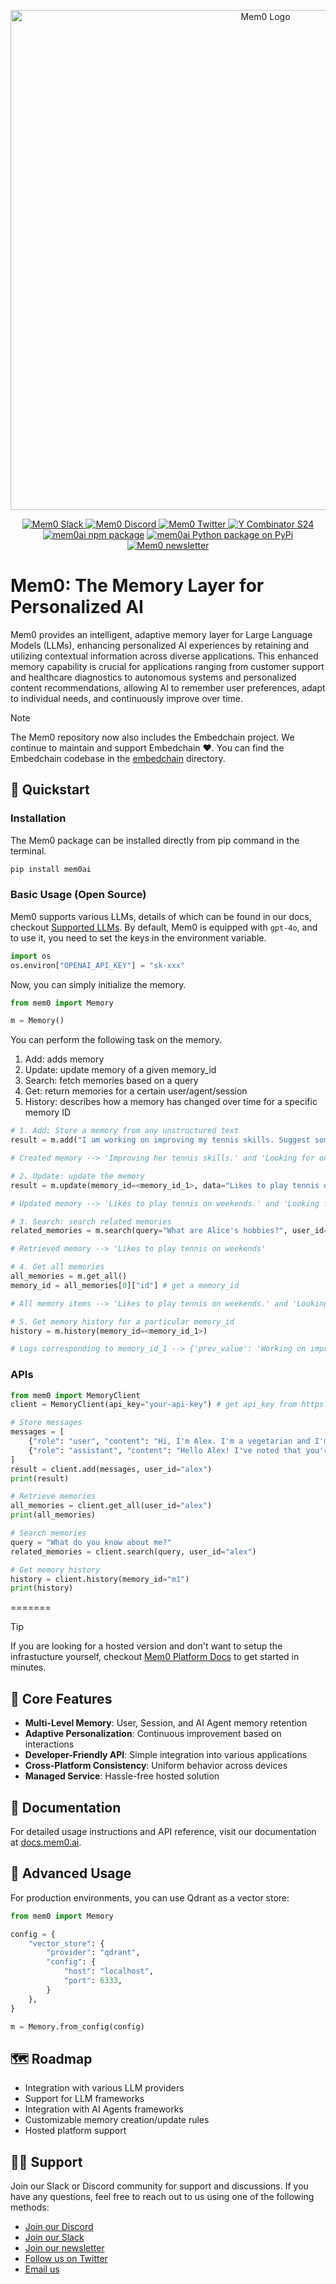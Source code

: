 <p align="center">
  <img src="docs/images/banner.png" width="800px" alt="Mem0 Logo">
</p>

<p align="center">
  <a href="https://mem0.ai/slack">
    <img src="https://img.shields.io/badge/slack-mem0-brightgreen.svg?logo=slack" alt="Mem0 Slack">
  </a>
  <a href="https://mem0.ai/discord">
    <img src="https://dcbadge.vercel.app/api/server/6PzXDgEjG5?style=flat" alt="Mem0 Discord">
  </a>
  <a href="https://x.com/mem0ai">
    <img src="https://img.shields.io/twitter/follow/mem0ai" alt="Mem0 Twitter">
  </a>
  <a href="https://www.ycombinator.com/companies/mem0"><img src="https://img.shields.io/badge/Y%20Combinator-S24-orange?style=flat-square" alt="Y Combinator S24"></a>
  <a href="https://www.npmjs.com/package/mem0ai"><img src="https://img.shields.io/npm/v/mem0ai?style=flat-square&label=npm+mem0ai" alt="mem0ai npm package"></a>
  <a href="https://pypi.python.org/pypi/mem0ai"><img src="https://img.shields.io/pypi/v/mem0ai.svg?style=flat-square&label=pypi+mem0ai" alt="mem0ai Python package on PyPi"></a>
  <a href="https://mem0.ai/email"><img src="https://img.shields.io/badge/substack-mem0-brightgreen.svg?logo=substack&label=mem0+substack" alt="Mem0 newsletter"></a>
</p>

# Mem0: The Memory Layer for Personalized AI

Mem0 provides an intelligent, adaptive memory layer for Large Language Models (LLMs), enhancing personalized AI experiences by retaining and utilizing contextual information across diverse applications. This enhanced memory capability is crucial for applications ranging from customer support and healthcare diagnostics to autonomous systems and personalized content recommendations, allowing AI to remember user preferences, adapt to individual needs, and continuously improve over time.

> [!NOTE]
> The Mem0 repository now also includes the Embedchain project. We continue to maintain and support Embedchain ❤️. You can find the Embedchain codebase in the [embedchain](https://github.com/mem0ai/mem0/tree/main/embedchain) directory.
## 🚀 Quickstart

### Installation

The Mem0 package can be installed directly from pip command in the terminal.

```bash
pip install mem0ai
```

### Basic Usage (Open Source)

Mem0 supports various LLMs, details of which can be found in our docs, checkout [Supported LLMs](https://docs.mem0.ai/llms). By default, Mem0 is equipped with ```gpt-4o```, and to use it, you need to set the keys in the environment variable.

```python
import os
os.environ["OPENAI_API_KEY"] = "sk-xxx"
```

Now, you can simply initialize the memory.

```python
from mem0 import Memory

m = Memory()
```

You can perform the following task on the memory.
1. Add: adds memory
2. Update: update memory of a given memory_id
3. Search: fetch memories based on a query
4. Get: return memories for a certain user/agent/session
5. History: describes how a memory has changed over time for a specific memory ID

```python
# 1. Add: Store a memory from any unstructured text
result = m.add("I am working on improving my tennis skills. Suggest some online courses.", user_id="alice", metadata={"category": "hobbies"})

# Created memory --> 'Improving her tennis skills.' and 'Looking for online suggestions.'
```

```python
# 2. Update: update the memory
result = m.update(memory_id=<memory_id_1>, data="Likes to play tennis on weekends")

# Updated memory --> 'Likes to play tennis on weekends.' and 'Looking for online suggestions.'
```

```python
# 3. Search: search related memories
related_memories = m.search(query="What are Alice's hobbies?", user_id="alice")

# Retrieved memory --> 'Likes to play tennis on weekends'
```

```python
# 4. Get all memories
all_memories = m.get_all()
memory_id = all_memories[0]["id"] # get a memory_id

# All memory items --> 'Likes to play tennis on weekends.' and 'Looking for online suggestions.'
```

```python
# 5. Get memory history for a particular memory_id
history = m.history(memory_id=<memory_id_1>)

# Logs corresponding to memory_id_1 --> {'prev_value': 'Working on improving tennis skills and interested in online courses for tennis.', 'new_value': 'Likes to play tennis on weekends' }
```

### APIs

```python
from mem0 import MemoryClient
client = MemoryClient(api_key="your-api-key") # get api_key from https://app.mem0.ai/

# Store messages 
messages = [
    {"role": "user", "content": "Hi, I'm Alex. I'm a vegetarian and I'm allergic to nuts."},
    {"role": "assistant", "content": "Hello Alex! I've noted that you're a vegetarian and have a nut allergy. I'll keep this in mind for any food-related recommendations or discussions."}
]
result = client.add(messages, user_id="alex")
print(result)

# Retrieve memories
all_memories = client.get_all(user_id="alex")
print(all_memories)

# Search memories
query = "What do you know about me?"
related_memories = client.search(query, user_id="alex")

# Get memory history
history = client.history(memory_id="m1")
print(history)
```
=======
> [!TIP]
> If you are looking for a hosted version and don't want to setup the infrastucture yourself, checkout [Mem0 Platform Docs](https://docs.mem0.ai/platform/quickstart) to get started in minutes.

## 🔑 Core Features

- **Multi-Level Memory**: User, Session, and AI Agent memory retention
- **Adaptive Personalization**: Continuous improvement based on interactions
- **Developer-Friendly API**: Simple integration into various applications
- **Cross-Platform Consistency**: Uniform behavior across devices
- **Managed Service**: Hassle-free hosted solution

## 📖 Documentation

For detailed usage instructions and API reference, visit our documentation at [docs.mem0.ai](https://docs.mem0.ai).

## 🔧 Advanced Usage

For production environments, you can use Qdrant as a vector store:

```python
from mem0 import Memory

config = {
    "vector_store": {
        "provider": "qdrant",
        "config": {
            "host": "localhost",
            "port": 6333,
        }
    },
}

m = Memory.from_config(config)
```

## 🗺️ Roadmap

- Integration with various LLM providers
- Support for LLM frameworks
- Integration with AI Agents frameworks
- Customizable memory creation/update rules
- Hosted platform support

## 🙋‍♂️ Support
Join our Slack or Discord community for support and discussions.
If you have any questions, feel free to reach out to us using one of the following methods:

- [Join our Discord](https://mem0.ai/discord)
- [Join our Slack](https://mem0.ai/slack)
- [Join our newsletter](https://mem0.ai/email)
- [Follow us on Twitter](https://x.com/mem0ai)
- [Email us](mailto:founders@mem0.ai)
